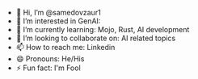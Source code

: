 - 👋 Hi, I’m @samedovzaur1
- 👀 I’m interested in GenAI:
- 🌱 I’m currently learning: Mojo, Rust, AI development
- 💞️ I’m looking to collaborate on: AI related topics
- 📫 How to reach me: Linkedin
- 😄 Pronouns: He/His
- ⚡ Fun fact: I'm Fool 

<!---
samedovzaur1/samedovzaur1 is a ✨ special ✨ repository because its `README.md` (this file) appears on your GitHub profile.
You can click the Preview link to take a look at your changes.
--->
